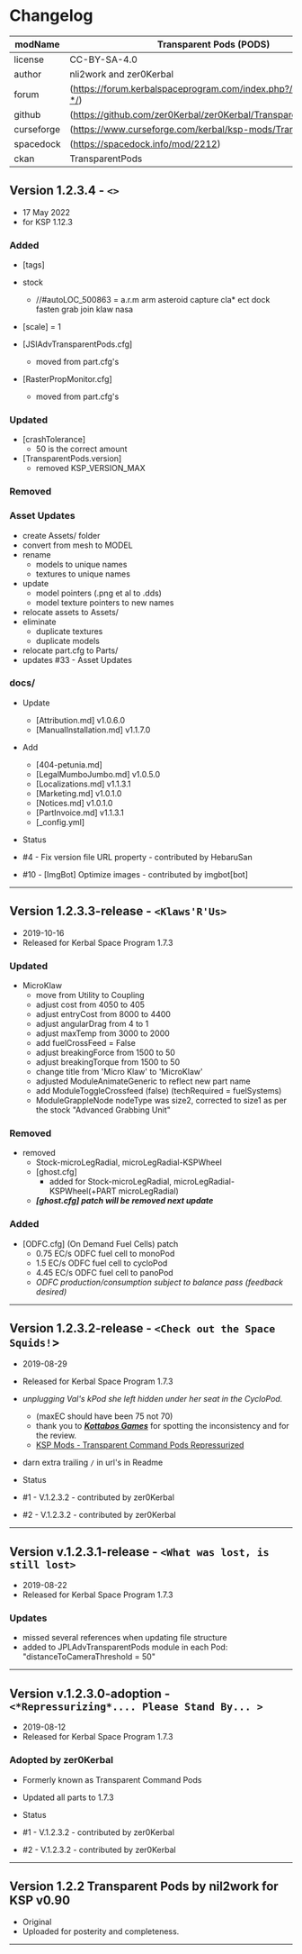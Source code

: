 # Changelog  

| modName    | Transparent Pods (PODS)                                           |
| ---------- | ----------------------------------------------------------------- |
| license    | CC-BY-SA-4.0                                                      |
| author     | nli2work and zer0Kerbal                                           |
| forum      | (https://forum.kerbalspaceprogram.com/index.php?/topic/187495-*/) |
| github     | (https://github.com/zer0Kerbal/zer0Kerbal/TransparentPods)        |
| curseforge | (https://www.curseforge.com/kerbal/ksp-mods/TransparentPods)      |
| spacedock  | (https://spacedock.info/mod/2212)                                 |
| ckan       | TransparentPods                                                   |

## Version 1.2.3.4 - `<>`

* 17 May 2022
* for KSP 1.12.3

### Added

* [tags]
* stock
  * //#autoLOC_500863 = a.r.m arm asteroid capture cla* ect dock fasten grab join klaw nasa
* [scale] = 1

* [JSIAdvTransparentPods.cfg]
  * moved from part.cfg's
* [RasterPropMonitor.cfg]
  * moved from part.cfg's

### Updated

* [crashTolerance]
  * 50 is the correct amount
* [TransparentPods.version]
  * removed KSP_VERSION_MAX

### Removed

### Asset Updates

* create Assets/ folder
* convert from mesh to MODEL
* rename
  * models to unique names
  * textures to unique names
* update
  * model pointers (.png et al to .dds)
  * model texture pointers to new names
* relocate assets to Assets/
* eliminate
  * duplicate textures
  * duplicate models
* relocate part.cfg to Parts/
* updates #33 - Asset Updates

### docs/

* Update
  * [Attribution.md] v1.0.6.0
  * [ManualInstallation.md] v1.1.7.0
* Add
  * [404-petunia.md]
  * [LegalMumboJumbo.md] v1.0.5.0
  * [Localizations.md] v1.1.3.1
  * [Marketing.md] v1.0.1.0
  * [Notices.md] v1.0.1.0
  * [PartInvoice.md] v1.1.3.1
  * [_config.yml]

* Status
* #4 - Fix version file URL property - contributed by HebaruSan
* #10 - [ImgBot] Optimize images - contributed by imgbot[bot]

---

## Version 1.2.3.3-release - `<Klaws'R'Us>`

* 2019-10-16
* Released for Kerbal Space Program 1.7.3

### Updated

* MicroKlaw
  * move from Utility to Coupling
  * adjust cost from 4050 to 405
  * adjust entryCost from 8000 to 4400
  * adjust angularDrag from 4 to 1
  * adjust maxTemp from 3000 to 2000
  * add fuelCrossFeed = False
  * adjust breakingForce from 1500 to 50
  * adjust breakingTorque from 1500 to 50
  * change title from 'Micro Klaw' to 'MicroKlaw'
  * adjusted ModuleAnimateGeneric to reflect new part name
  * add ModuleToggleCrossfeed (false) (techRequired = fuelSystems)
  * ModuleGrappleNode nodeType was size2, corrected to size1 as per the stock "Advanced Grabbing Unit"

### Removed

* removed
  * Stock-microLegRadial, microLegRadial-KSPWheel
  * [ghost.cfg]
    * added for Stock-microLegRadial, microLegRadial-KSPWheel(+PART microLegRadial)
  * ***[ghost.cfg] patch will be removed next update***

### Added

* [ODFC.cfg] (On Demand Fuel Cells) patch
  * 0.75 EC/s ODFC fuel cell to monoPod
  * 1.5 EC/s ODFC fuel cell to cycloPod
  * 4.45 EC/s ODFC fuel cell to panoPod
  * *ODFC production/consumption subject to balance pass (feedback desired)*

---

## Version 1.2.3.2-release - `<Check out the Space Squids!`>

* 2019-08-29
* Released for Kerbal Space Program 1.7.3

* *unplugging Val's kPod she left hidden under her seat in the CycloPod.* 
  * (maxEC should have been 75 not 70)
  * thank you to ***[Kottabos Games](https://www.youtube.com/user/KottabosGames/videos)*** for spotting the inconsistency and for the review.
  * [KSP Mods - Transparent Command Pods Repressurized](https://youtu.be/mUntbQHC4-g)
* darn extra trailing `/` in url's in Readme

* Status
* #1 - V.1.2.3.2 - contributed by zer0Kerbal
* #2 - V.1.2.3.2 - contributed by zer0Kerbal

---

## Version v.1.2.3.1-release - `<What was lost, is still lost>`

* 2019-08-22
* Released for Kerbal Space Program 1.7.3

### Updates

* missed several references when updating file structure
* added to JPLAdvTransparentPods module in each Pod: "distanceToCameraThreshold = 50"

---

## Version v.1.2.3.0-adoption - `<*Repressurizing*.... Please Stand By... >`

* 2019-08-12
* Released for Kerbal Space Program 1.7.3

### Adopted by zer0Kerbal

* Formerly known as Transparent Command Pods
* Updated all parts to 1.7.3

* Status
* #1 - V.1.2.3.2 - contributed by zer0Kerbal
* #2 - V.1.2.3.2 - contributed by zer0Kerbal

---

## Version 1.2.2 Transparent Pods by nil2work for KSP v0.90

* Original
* Uploaded for posterity and completeness.

---

